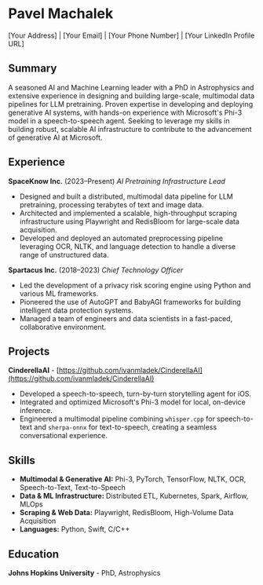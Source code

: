 # Pavel Machalek

[Your Address] | [Your Email] | [Your Phone Number] | [Your LinkedIn Profile URL]

## Summary

A seasoned AI and Machine Learning leader with a PhD in Astrophysics and extensive experience in designing and building large-scale, multimodal data pipelines for LLM pretraining. Proven expertise in developing and deploying generative AI systems, with hands-on experience with Microsoft's Phi-3 model in a speech-to-speech agent. Seeking to leverage my skills in building robust, scalable AI infrastructure to contribute to the advancement of generative AI at Microsoft.

## Experience

**SpaceKnow Inc.** (2023–Present)
*AI Pretraining Infrastructure Lead*

*   Designed and built a distributed, multimodal data pipeline for LLM pretraining, processing terabytes of text and image data.
*   Architected and implemented a scalable, high-throughput scraping infrastructure using Playwright and RedisBloom for large-scale data acquisition.
*   Developed and deployed an automated preprocessing pipeline leveraging OCR, NLTK, and language detection to handle a diverse range of unstructured data.

**Spartacus Inc.** (2018–2023)
*Chief Technology Officer*

*   Led the development of a privacy risk scoring engine using Python and various ML frameworks.
*   Pioneered the use of AutoGPT and BabyAGI frameworks for building intelligent data protection systems.
*   Managed a team of engineers and data scientists in a fast-paced, collaborative environment.

## Projects

**CinderellaAI** - [https://github.com/ivanmladek/CinderellaAI](https://github.com/ivanmladek/CinderellaAI)

*   Developed a speech-to-speech, turn-by-turn storytelling agent for iOS.
*   Integrated and optimized Microsoft's Phi-3 model for local, on-device inference.
*   Engineered a multimodal pipeline combining `whisper.cpp` for speech-to-text and `sherpa-onnx` for text-to-speech, creating a seamless conversational experience.

## Skills

*   **Multimodal & Generative AI:** Phi-3, PyTorch, TensorFlow, NLTK, OCR, Speech-to-Text, Text-to-Speech
*   **Data & ML Infrastructure:** Distributed ETL, Kubernetes, Spark, Airflow, MLOps
*   **Scraping & Web Data:** Playwright, RedisBloom, High-Volume Data Acquisition
*   **Languages:** Python, Swift, C/C++

## Education

**Johns Hopkins University** - PhD, Astrophysics
